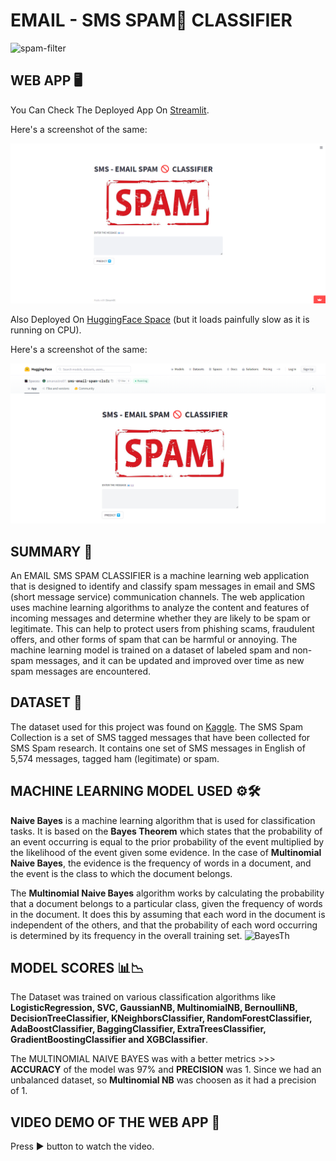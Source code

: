 # EMAIL - SMS SPAM🚫 CLASSIFIER
![spam-filter](https://user-images.githubusercontent.com/56089248/208253496-1a125abd-c146-4656-abdd-e48c9caeef60.jpg)



## WEB APP 🖥️
You Can Check The Deployed App On [Streamlit](https://amanastro7-email-sms-spam-classifier-sms-email-p7jnwf.streamlit.app/).

Here's a screenshot of the same:

![STREAMLIT SCREENSHOT](https://github.com/amanastro7/email-sms-spam-classifier/blob/main/images/streamlit_img.png)

Also Deployed On [HuggingFace Space](https://huggingface.co/spaces/amanastro07/sms-email-spam-clsfr)
(but it loads painfully slow as it is running on CPU).

Here's a screenshot of the same:

![HUGGING FACE SPACE SCREENSHOT](https://github.com/amanastro7/email-sms-spam-classifier/blob/main/images/image.png)



## SUMMARY 📝
An EMAIL SMS SPAM CLASSIFIER is a machine learning web application that is designed to identify and classify spam messages in email and SMS (short message service) communication channels. The web application uses machine learning algorithms to analyze the content and features of incoming messages and determine whether they are likely to be spam or legitimate. This can help to protect users from phishing scams, fraudulent offers, and other forms of spam that can be harmful or annoying. The machine learning model is trained on a dataset of labeled spam and non-spam messages, and it can be updated and improved over time as new spam messages are encountered.



## DATASET 📁
The dataset used for this project was found on [Kaggle](https://www.kaggle.com/datasets/uciml/sms-spam-collection-dataset). The SMS Spam Collection is a set of SMS tagged messages that have been collected for SMS Spam research. It contains one set of SMS messages in English of 5,574 messages, tagged ham (legitimate) or spam.



## MACHINE LEARNING MODEL USED ⚙️🛠️
**Naive Bayes** is a machine learning algorithm that is used for classification tasks. It is based on the **Bayes Theorem** which states that the probability of an event occurring is equal to the prior probability of the event multiplied by the likelihood of the event given some evidence. In the case of **Multinomial Naive Bayes**, the evidence is the frequency of words in a document, and the event is the class to which the document belongs.

The **Multinomial Naive Bayes** algorithm works by calculating the probability that a document belongs to a particular class, given the frequency of words in the document. It does this by assuming that each word in the document is independent of the others, and that the probability of each word occurring is determined by its frequency in the overall training set.
![BayesTh](https://user-images.githubusercontent.com/56089248/208252941-57e68b83-a1b7-4232-8e41-d5999456ccb7.png)



## MODEL SCORES 📊📉
The Dataset was trained on various classification algorithms like **LogisticRegression, SVC, GaussianNB, MultinomialNB, BernoulliNB, DecisionTreeClassifier, KNeighborsClassifier, RandomForestClassifier, AdaBoostClassifier, BaggingClassifier, ExtraTreesClassifier, GradientBoostingClassifier and XGBClassifier**.

The MULTINOMIAL NAIVE BAYES was with a better metrics >>> **ACCURACY** of the model was 97% and **PRECISION** was 1. Since we had an unbalanced dataset, so **Multinomial NB** was choosen as it had a precision of 1.



## VIDEO DEMO OF THE WEB APP 📱
Press ▶️ button to watch the video.

